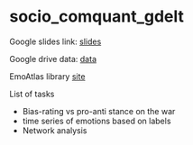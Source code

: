 # socio_comquant_gdelt


Google slides link: [slides](https://docs.google.com/presentation/d/1EJrTPzF-3Rn4fikw_TvfpYCwcOR61564jlWwgeKO9-g/edit?usp=sharing)



Google drive data: [data](https://drive.google.com/drive/folders/1X96lO6-_lmoTtnJrH3_4ofgD-oWJ6btz)


EmoAtlas library [site](https://github.com/alfonsosemeraro/emoatlas)


List of tasks

* Bias-rating vs pro-anti stance on the war
* time series of emotions based on labels
* Network analysis 
